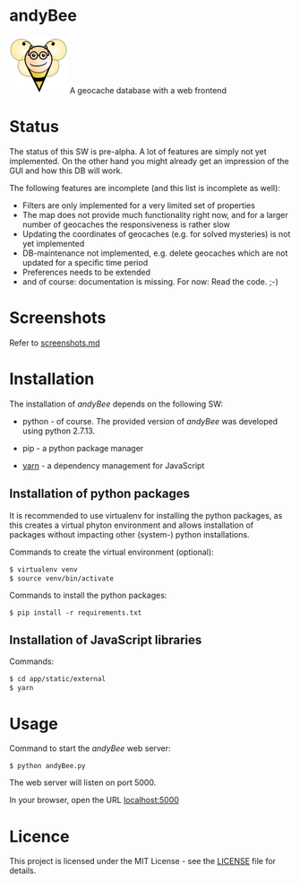 # andyBee

![andiBee](app/static/images/andyBee.png)
A geocache database with a web frontend

# Status

The status of this SW is pre-alpha. A lot of features are simply not yet implemented. On the other hand you might already get an impression of the GUI and how this DB will work.

The following features are incomplete (and this list is incomplete as well):

* Filters are only implemented for a very limited set of properties
* The map does not provide much functionality right now, and for a larger number of geocaches the responsiveness is rather slow
* Updating the coordinates of geocaches (e.g. for solved mysteries) is not yet implemented
* DB-maintenance not implemented, e.g. delete geocaches which are not updated for a specific time period
* Preferences needs to be extended
* and of course: documentation is missing. For now: Read the code. ;-)

# Screenshots

Refer to [screenshots.md](doc/screenshots.md)

# Installation

The installation of *andyBee* depends on the following SW:

- python - of course. The provided version of *andyBee* was developed using python 2.7.13.

- pip - a python package manager

- [yarn](https://yarnpkg.com/lang/en/) - a dependency management for JavaScript

## Installation of python packages

It is recommended to use virtualenv for installing the python packages, as this creates a virtual phyton environment and allows installation of packages without impacting other (system-) python installations. 

Commands to create the virtual environment (optional):

    $ virtualenv venv
    $ source venv/bin/activate

Commands to install the python packages:

    $ pip install -r requirements.txt

## Installation of JavaScript libraries

Commands:

    $ cd app/static/external
    $ yarn

# Usage

Command to start the *andyBee* web server:

    $ python andyBee.py

The web server will listen on port 5000. 

In your browser, open the URL [localhost:5000](http://localhost:5000/)

# Licence

This project is licensed under the MIT License - see the [LICENSE](LICENSE) file for details.